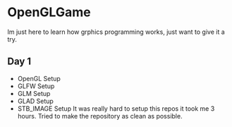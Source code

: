 # OpenGLGame

Im just here to learn how grphics programming works, just want to give it a try.

## Day 1
- OpenGL Setup
- GLFW Setup
- GLM Setup
- GLAD Setup
- STB_IMAGE Setup
It was really hard to setup this repos it took me 3 hours. Tried to make the repository as clean as possible.

